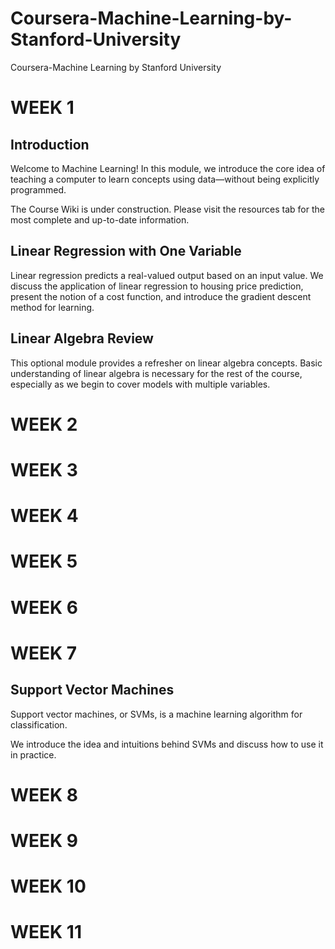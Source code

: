 # Coursera-Machine-Learning-by-Stanford-University
Coursera-Machine Learning by Stanford University

# WEEK 1

## Introduction

Welcome to Machine Learning! In this module, we introduce the core idea of teaching a computer to learn concepts using data—without being explicitly programmed. 

The Course Wiki is under construction. Please visit the resources tab for the most complete and up-to-date information.

## Linear Regression with One Variable

Linear regression predicts a real-valued output based on an input value. We discuss the application of linear regression to housing price prediction, present the notion of a cost function, and introduce the gradient descent method for learning.

## Linear Algebra Review

This optional module provides a refresher on linear algebra concepts. Basic understanding of linear algebra is necessary for the rest of the course, especially as we begin to cover models with multiple variables.

# WEEK 2

# WEEK 3

# WEEK 4

# WEEK 5

# WEEK 6

# WEEK 7

## Support Vector Machines

Support vector machines, or SVMs, is a machine learning algorithm for classification. 

We introduce the idea and intuitions behind SVMs and discuss how to use it in practice.

# WEEK 8

# WEEK 9

# WEEK 10

# WEEK 11

